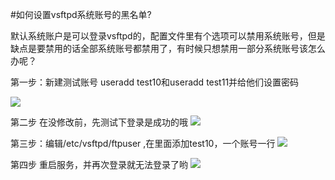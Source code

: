 <!-- --- tag:  linux vsftpd 进阶  -->
<!-- --- title: 如何设置vsftpd系统账号的黑名单? -->
#如何设置vsftpd系统账号的黑名单?

默认系统账户是可以登录vsftpd的，配置文件里有个选项可以禁用系统账号，但是缺点是要禁用的话全部系统账号都禁用了，有时候只想禁用一部分系统账号该怎么办呢？


第一步：新建测试账号 useradd test10和useradd test11并给他们设置密码

![](http://kb.51hosting.com/kb/ftpuser1.png)

第二步 在没修改前，先测试下登录是成功的哦
![](http://kb.51hosting.com/kb/ftpuser2.png)

第三步：编辑/etc/vsftpd/ftpuser ,在里面添加test10，一个账号一行
![](http://kb.51hosting.com/kb/ftpuser3.png)

第四步 重启服务，并再次登录就无法登录了哟
![](http://kb.51hosting.com/kb/ftpuser4.png)
